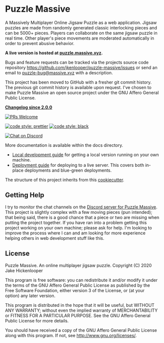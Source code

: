 # Puzzle Massive

A Massively Multiplayer Online Jigsaw Puzzle as a web application. Jigsaw
puzzles are made from randomly generated classic interlocking pieces and can be
5000+ pieces. Players can collaborate on the same jigsaw puzzle in real time.
Other player's piece movements are moderated automatically in order to prevent
abusive behavior.

**A live version is hosted at [puzzle.massive.xyz](http://puzzle.massive.xyz).**

Bugs and feature requests can be tracked via the projects source code repository
https://github.com/jkenlooper/puzzle-massive/issues
or send an email to puzzle-bug@massive.xyz with a description.

This project has been moved to GitHub with a fresher git commit history. The
previous git commit history is available upon request. I've chosen to make
Puzzle Massive an open source project under the GNU Affero General Public
License.

**[Changelog since 2.0.0](CHANGELOG.md)**

[![PRs Welcome](https://img.shields.io/badge/PRs-welcome-brightgreen.svg?style=flat-square)](http://makeapullrequest.com)

[![code style: prettier](https://img.shields.io/badge/code%20style-prettier-ff69b4.svg)](https://github.com/prettier/prettier)
[![code style: black](https://img.shields.io/badge/code%20style-black-000000.svg)](https://github.com/python/black)

[![Chat on Discord](https://img.shields.io/badge/chat-on%20Discord-green.svg)](https://discord.gg/uVhE2Kd)

More documentation is available within the docs directory.

- [Local development guide](docs/development.md) for getting a local version
  running on your own machine.
- [Deployment guide](docs/deployment.md) for deploying to a live server. This
  covers both in-place deployments and blue-green deployments.

The structure of this project inherits from this
[cookiecutter](https://github.com/jkenlooper/cookiecutter-website).

## Getting Help

I try to monitor the chat channels on the [Discord server for Puzzle
Massive](https://discord.gg/uVhE2Kd). This project is slightly complex with
a few moving pieces (pun intended); that being said, there is a good chance that
a piece or two are missing when putting the project together. If you have ran
into a problem getting this project working on your own machine; please ask for
help. I'm looking to improve the process where I can and am looking for more
experience helping others in web development stuff like this.

## License

Puzzle Massive. An online multiplayer jigsaw puzzle.
Copyright (C) 2020 Jake Hickenlooper

This program is free software: you can redistribute it and/or modify
it under the terms of the GNU Affero General Public License as
published by the Free Software Foundation, either version 3 of the
License, or (at your option) any later version.

This program is distributed in the hope that it will be useful,
but WITHOUT ANY WARRANTY; without even the implied warranty of
MERCHANTABILITY or FITNESS FOR A PARTICULAR PURPOSE. See the
GNU Affero General Public License for more details.

You should have received a copy of the GNU Affero General Public License
along with this program. If not, see <http://www.gnu.org/licenses/>.
